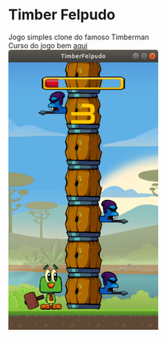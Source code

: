 # Timber Felpudo
Jogo simples clone do famoso Timberman</br>
Curso do jogo bem <a href="https://www.udemy.com/course/criacao-de-jogos-para-android-curso-completo/">aqui</a></br>
<img src="demo.png" width=300>
